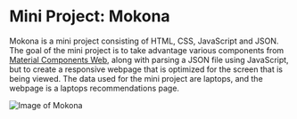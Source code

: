 # Mini Project: Mokona
Mokona is a mini project consisting of HTML, CSS, JavaScript and JSON. The goal of the mini project is to take advantage various components from [Material Components Web](https://github.com/material-components/material-components-web), along with parsing a JSON file using JavaScript, but to create a responsive webpage that is optimized for the screen that is being viewed. The data used for the mini project are laptops, and the webpage is a laptops recommendations page.

![Image of Mokona](http://storeonanimeonline.com/wp-content/uploads/2015/01/mokona_midoki_by_ehmstrawberry-d3aiir1.png)